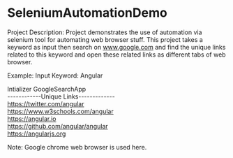 # SeleniumAutomationDemo

Project Description: Project demonstrates the use of automation via selenium tool for automating web browser stuff. 
This project takes a keyword as input then search on www.google.com and find the unique links related to this keyword and open these related links as different tabs of web browser.

Example: Input Keyword: Angular

Intializer GoogleSearchApp <BR>
------------Unique Links-------------<BR>
https://twitter.com/angular <BR>
https://www.w3schools.com/angular <BR>
https://angular.io <BR>
https://github.com/angular/angular <BR>
https://angularjs.org <BR>


Note: Google chrome web browser is used here.
